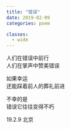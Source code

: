 ```yaml
---
title: "错误"
date: 2019-02-09
categories: poem

classes:
  - wide
---
```


人们在错误中前行  
人们在掌声中赞美错误  

如果幸运  
还能踩着前人的葬礼前进  

不幸的是  
错误它往往变得不朽  

19.2.9 北京